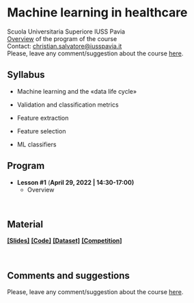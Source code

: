 # Machine learning in healthcare
Scuola Universitaria Superiore IUSS Pavia
<br>
[Overview]() of the program of the course
<br>
Contact: christian.salvatore@iusspavia.it
<br>
Please, leave any comment/suggestion about the course [here]().


## Syllabus
* Machine learning and the «data life cycle»

* Validation and classification metrics

* Feature extraction

* Feature selection

* ML classifiers

   

## Program
* __Lesson #1__ (__April 29, 2022 \| 14:30-17:00)__ <br>
	* Overview

<br>

## Material
[__[Slides]__]()
[__[Code]__]()
[__[Dataset]__]()
[__[Competition]__](https://www.kaggle.com/t/35810b4eb0ea4c698b3205ad2ed27684)

<br>

## Comments and suggestions
Please, leave any comment/suggestion about the course [here]().
